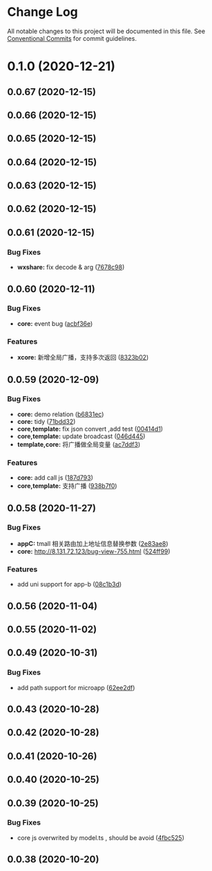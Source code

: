 # Change Log

All notable changes to this project will be documented in this file.
See [Conventional Commits](https://conventionalcommits.org) for commit guidelines.

# 0.1.0 (2020-12-21)



## 0.0.67 (2020-12-15)



## 0.0.66 (2020-12-15)



## 0.0.65 (2020-12-15)



## 0.0.64 (2020-12-15)



## 0.0.63 (2020-12-15)



## 0.0.62 (2020-12-15)



## 0.0.61 (2020-12-15)


### Bug Fixes

* **wxshare:** fix decode & arg ([7678c98](https://github.com/zkty-team/monorepo/commit/7678c9824160a263ea95f38c32800fa5d6dd128e))



## 0.0.60 (2020-12-11)


### Bug Fixes

* **core:** event bug ([acbf36e](https://github.com/zkty-team/monorepo/commit/acbf36eaf28e356234c4ea5c04a01a00650cc06c))


### Features

* **xcore:** 新增全局广播，支持多次返回 ([8323b02](https://github.com/zkty-team/monorepo/commit/8323b02e3778120cfedfbf8aed4007fae3226e4f))



## 0.0.59 (2020-12-09)


### Bug Fixes

* **core:**  demo relation ([b6831ec](https://github.com/zkty-team/monorepo/commit/b6831ec5f5aa93e2057a435478c0221047c3c513))
* **core:** tidy ([71bdd32](https://github.com/zkty-team/monorepo/commit/71bdd32ab9790c1486ce176a485b5ab23fb4ad17))
* **core,template:** fix json convert ,add test ([00414d1](https://github.com/zkty-team/monorepo/commit/00414d18b6144465a163cc626ed1192f66268fc0))
* **core,template:** update broadcast ([046d445](https://github.com/zkty-team/monorepo/commit/046d445324d38545a280b0e8c2415a3809301e3c))
* **template,core:** 将广播做全局变量 ([ac7ddf3](https://github.com/zkty-team/monorepo/commit/ac7ddf305ccdcd1c6b97ef342dcdc9ce49ae32d8))


### Features

* **core:** add call js ([187d793](https://github.com/zkty-team/monorepo/commit/187d79351a3607c3ca1183d198aa77faa0fa5a3a))
* **core,template:** 支持广播 ([938b7f0](https://github.com/zkty-team/monorepo/commit/938b7f03598414389a49016e8fbed1c479212f5b))



## 0.0.58 (2020-11-27)


### Bug Fixes

* **appC:** tmall 相关路由加上地址信息替换参数 ([2e83ae8](https://github.com/zkty-team/monorepo/commit/2e83ae83bd8af1913f5badbeda9b7dda04181b54))
* **core:**  http://8.131.72.123/bug-view-755.html ([524ff99](https://github.com/zkty-team/monorepo/commit/524ff99178b03400ecaa9047c7b08af0e75b6003))


### Features

* add uni support for app-b ([08c1b3d](https://github.com/zkty-team/monorepo/commit/08c1b3dbd0758b184920566f0b3558f4b18538e4))



## 0.0.56 (2020-11-04)



## 0.0.55 (2020-11-02)



## 0.0.49 (2020-10-31)


### Bug Fixes

* add path support for microapp ([62ee2df](https://github.com/zkty-team/monorepo/commit/62ee2df025adbdab6d07fb10c153072bc9da590a))



## 0.0.43 (2020-10-28)



## 0.0.42 (2020-10-28)



## 0.0.41 (2020-10-26)



## 0.0.40 (2020-10-25)



## 0.0.39 (2020-10-25)


### Bug Fixes

* core js overwrited by model.ts , should be avoid ([4fbc525](https://github.com/zkty-team/monorepo/commit/4fbc5258478e7637d4781976a52a23cbc7e531ce))



## 0.0.38 (2020-10-20)
